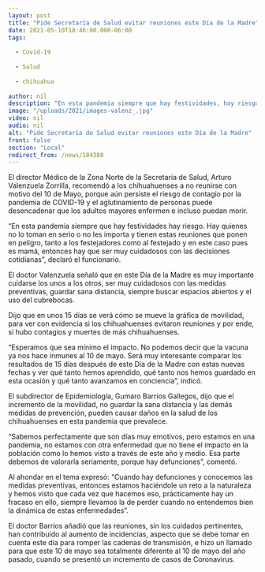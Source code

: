 ```yaml
---
layout: post
title: "Pide Secretaría de Salud evitar reuniones este Día de la Madre"
date: 2021-05-10T18:46:00.000-06:00
tags:
  
  - Covid-19
  
  - Salud
  
  - chihuahua
  
author: nil
description: "En esta pandemia siempre que hay festividades, hay riesgo; quienes no lo toman en serio, ponen en peligro a festejadores y festejada, que en este caso es la mamá"
image: "/uploads/2021/images-valenz_.jpg"
video: nil
audio: nil
alt: "Pide Secretaría de Salud evitar reuniones este Día de la Madre"
front: false
section: "Local"
redirect_from: /news/184380
---
```


El director Médico de la Zona Norte de la Secretaría de Salud, Arturo Valenzuela Zorrilla, recomendó a los chihuahuenses a no reunirse con motivo del 10 de Mayo, porque aún persiste el riesgo de contagio por la pandemia de COVID-19 y el aglutinamiento de personas puede desencadenar que los adultos mayores enfermen e incluso puedan morir.

“En esta pandemia siempre que hay festividades hay riesgo. Hay quienes no lo toman en serio o no les importa y tienen estas reuniones que ponen en peligro, tanto a los festejadores como al festejado y en este caso pues es mamá, entonces hay que ser muy cuidadosos con las decisiones cotidianas”, declaró el funcionario.

El doctor Valenzuela señaló que en este Día de la Madre es muy importante cuidarse los unos a los otros, ser muy cuidadosos con las medidas preventivas, guardar sana distancia, siempre buscar espacios abiertos y el uso del cubrebocas.

Dijo que en unos 15 días se verá cómo se mueve la gráfica de movilidad, para ver con evidencia si los chihuahuenses evitaron reuniones y por ende, si hubo contagios y muertes de más chihuahuenses.

“Esperamos que sea mínimo el impacto. No podemos decir que la vacuna ya nos hace inmunes al 10 de mayo. Será muy interesante comparar los resultados de 15 días después de este Día de la Madre con estas nuevas fechas y ver qué tanto hemos aprendido, qué tanto nos hemos guardado en esta ocasión y qué tanto avanzamos en conciencia”, indicó.

El subdirector de Epidemiología, Gumaro Barrios Gallegos, dijo que el incremento de la movilidad, no guardar la sana distancia y las demás medidas de prevención, pueden causar daños en la salud de los chihuahuenses en esta pandemia que prevalece.


“Sabemos perfectamente que son días muy emotivos, pero estamos en una pandemia, no estamos con otra enfermedad que no tiene el impacto en la población como lo hemos visto a través de este año y medio. Esa parte debemos de valorarla seriamente, porque hay defunciones”, comentó.

Al ahondar en el tema expresó: “Cuando hay defunciones y conocemos las medidas preventivas, entonces estamos haciéndole un reto a la naturaleza y hemos visto que cada vez que hacemos eso, prácticamente hay un fracaso en ello, siempre llevamos la de perder cuando no entendemos bien la dinámica de estas enfermedades”.

El doctor Barrios añadió que las reuniones, sin los cuidados pertinentes, han contribuido al aumento de incidencias, aspecto que se debe tomar en cuenta este día para romper las cadenas de transmisión, e hizo un llamado para que este 10 de mayo sea totalmente diferente al 10 de mayo del año pasado, cuando se presentó un incremento de casos de Coronavirus.